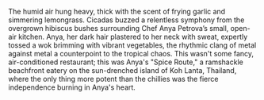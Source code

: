 The humid air hung heavy, thick with the scent of frying garlic and simmering lemongrass.  Cicadas buzzed a relentless symphony from the overgrown hibiscus bushes surrounding Chef Anya Petrova’s small, open-air kitchen.  Anya, her dark hair plastered to her neck with sweat, expertly tossed a wok brimming with vibrant vegetables, the rhythmic clang of metal against metal a counterpoint to the tropical chaos.  This wasn't some fancy, air-conditioned restaurant; this was Anya's "Spice Route," a ramshackle beachfront eatery on the sun-drenched island of Koh Lanta, Thailand, where the only thing more potent than the chillies was the fierce independence burning in Anya's heart.
